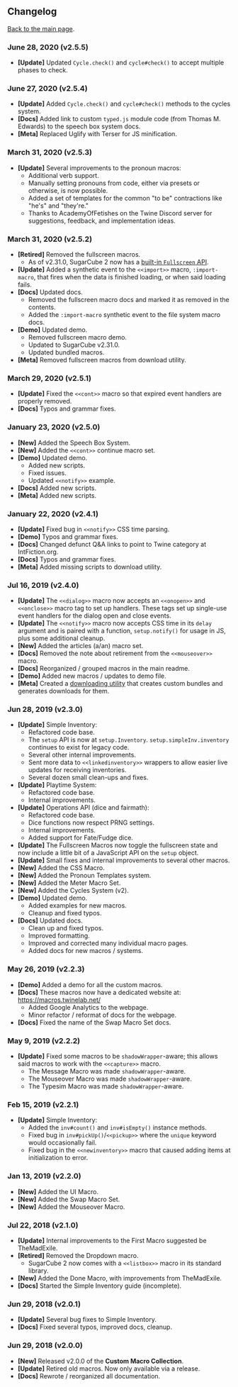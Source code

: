 ## Changelog

[Back to the main page](./README.md).

### June 28, 2020 (v2.5.5)

- **[Update]** Updated `Cycle.check()` and `cycle#check()` to accept multiple phases to check.

### June 27, 2020 (v2.5.4)

- **[Update]** Added `Cycle.check()` and `cycle#check()` methods to the cycles system.
- **[Docs]** Added link to custom `typed.js` module code (from Thomas M. Edwards) to the speech box system docs.
- **[Meta]** Replaced Uglify with Terser for JS minification.

### March 31, 2020 (v2.5.3)

- **[Update]** Several improvements to the pronoun macros:
  - Additional verb support.
  - Manually setting pronouns from code, either via presets or otherwise, is now possible.
  - Added a set of templates for the common "to be" contractions like "he's" and "they're."
  - Thanks to AcademyOfFetishes on the Twine Discord server for suggestions, feedback, and implementation ideas.

### March 31, 2020 (v2.5.2)

- **[Retired]** Removed the fullscreen macros. 
  - As of v2.31.0, SugarCube 2 now has a [built-in `Fullscreen` API](http://www.motoslave.net/sugarcube/2/docs/#fullscreen-api).
- **[Update]** Added a synthetic event to the `<<import>>` macro, `:import-macro`, that fires when the data is finished loading, or when said loading fails.
- **[Docs]** Updated docs.
  - Removed the fullscreen macro docs and marked it as removed in the contents.
  - Added the `:import-macro` synthetic event to the file system macro docs.
- **[Demo]** Updated demo.
  - Removed fullscreen macro demo.
  - Updated to SugarCube v2.31.0.
  - Updated bundled macros.
- **[Meta]** Removed fullscreen macros from download utility.

### March 29, 2020 (v2.5.1)

- **[Update]** Fixed the `<<cont>>` macro so that expired event handlers are properly removed.
- **[Docs]** Typos and grammar fixes.

### January 23, 2020 (v2.5.0)

- **[New]** Added the Speech Box System.
- **[New]** Added the `<<cont>>` continue macro set.
- **[Demo]** Updated demo.
  - Added new scripts.
  - Fixed issues.
  - Updated `<<notify>>` example.
- **[Docs]** Added new scripts.
- **[Meta]** Added new scripts.

### January 22, 2020 (v2.4.1)

- **[Update]** Fixed bug in `<<notify>>` CSS time parsing.
- **[Demo]** Typos and grammar fixes.
- **[Docs]** Changed defunct Q&A links to point to Twine category at IntFiction.org.
- **[Docs]** Typos and grammar fixes.
- **[Meta]** Added missing scripts to download utility.

### Jul 16, 2019 (v2.4.0)

- **[Update]** The `<<dialog>>` macro now accepts an `<<onopen>>` and `<<onclose>>` macro tag to set up handlers. These tags set up single-use event handlers for the dialog open and close events.
- **[Update]** The `<<notify>>` macro now accepts CSS time in its `delay` argument and is paired with a function, `setup.notify()` for usage in JS, plus some additional cleanup.
- **[New]** Added the articles (a/an) macro set.
- **[Docs]** Removed the note about retirement from the `<<mouseover>>` macro.
- **[Docs]** Reorganized / grouped macros in the main readme.
- **[Demo]** Added new macros / updates to demo file.
- **[Meta]** Created a [downloading utility](./download ':ignore') that creates custom bundles and generates downloads for them.

### Jun 28, 2019 (v2.3.0)

- **[Update]** Simple Inventory:  
    - Refactored code base.  
    - The `setup` API is now at `setup.Inventory`. `setup.simpleInv.inventory` continues to exist for legacy code.  
    - Several other internal improvements.  
    - Sent more data to `<<linkedinventory>>` wrappers to allow easier live updates for receiving inventories.  
    - Several dozen small clean-ups and fixes.  
- **[Update]** Playtime System:  
    - Refactored code base.  
    - Internal improvements.  
- **[Update]** Operations API (dice and fairmath):  
    - Refactored code base.  
    - Dice functions now respect PRNG settings.  
    - Internal improvements.  
    - Added support for Fate/Fudge dice.  
- **[Update]** The Fullscreen Macros now toggle the fullscreen state and now include a little bit of a JavaScript API on the `setup` object.  
- **[Update]** Small fixes and internal improvements to several other macros.  
- **[New]** Added the CSS Macro.  
- **[New]** Added the Pronoun Templates system.  
- **[New]** Added the Meter Macro Set.  
- **[New]** Added the Cycles System (v2).  
- **[Demo]** Updated demo.  
    - Added examples for new macros.  
    - Cleanup and fixed typos.  
- **[Docs]** Updated docs.  
    - Clean up and fixed typos.  
    - Improved formatting.  
    - Improved and corrected many individual macro pages.  
    - Added docs for new macros / systems.

### May 26, 2019 (v2.2.3)

- **[Demo]** Added a demo for all the custom macros.  
- **[Docs]** These macros now have a dedicated website at: https://macros.twinelab.net/  
    - Added Google Analytics to the webpage.
    - Minor refactor / reformat of docs for the webpage.
- **[Docs]** Fixed the name of the Swap Macro Set docs.

### May 9, 2019 (v2.2.2)

- **[Update]** Fixed some macros to be `shadowWrapper`-aware; this allows said macros to work with the `<<capture>>` macro.  
    - The Message Macro was made `shadowWrapper`-aware.  
    - The Mouseover Macro was made `shadowWrapper`-aware.  
    - The Typesim Macro was made `shadowWrapper`-aware.

### Feb 15, 2019 (v2.2.1)

- **[Update]** Simple Inventory:  
    - Added the `inv#count()` and `inv#isEmpty()` instance methods.  
    - Fixed bug in `inv#pickUp()`/`<<pickup>>` where the `unique` keyword would occasionally fail.  
    - Fixed bug in the `<<newinventory>>` macro that caused adding items at initialization to error.

### Jan 13, 2019 (v2.2.0)

- **[New]** Added the UI Macro.  
- **[New]** Added the Swap Macro Set.  
- **[New]** Added the Mouseover Macro.

### Jul 22, 2018 (v2.1.0)

- **[Update]** Internal improvements to the First Macro suggested be TheMadExile.  
- **[Retired]** Removed the Dropdown macro.  
    - SugarCube 2 now comes with a `<<listbox>>` macro in its standard library.
- **[New]** Added the Done Macro, with improvements from TheMadExile.  
- **[Docs]** Started the Simple Inventory guide (incomplete).

### Jun 29, 2018 (v2.0.1)

- **[Update]** Several bug fixes to Simple Inventory.  
- **[Docs]** Fixed several typos, improved docs, cleanup.

### Jun 29, 2018 (v2.0.0)

- **[New]** Released v2.0.0 of the **Custom Macro Collection**.  
- **[Update]** Retired old macros. Now only available via a release.  
- **[Docs]** Rewrote / reorganized all documentation.